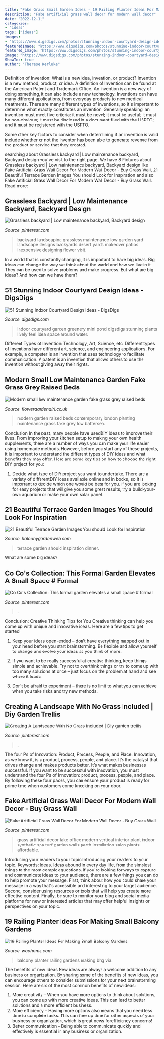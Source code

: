 ```yaml
---
title: "Fake Grass Small Garden Ideas - 19 Railing Planter Ideas For Making Small Balcony Gardens"
description: "Fake artificial grass wall decor for modern wall decor"
date: "2022-12-11"
categories:
- "ideas"
tags: ["ideas"]
images:
- "https://www.digsdigs.com/photos/stunning-indoor-courtyard-design-ideas-4.jpg"
featuredImage: "https://www.digsdigs.com/photos/stunning-indoor-courtyard-design-ideas-4.jpg"
featured_image: "https://www.digsdigs.com/photos/stunning-indoor-courtyard-design-ideas-4.jpg"
image: "https://www.digsdigs.com/photos/stunning-indoor-courtyard-design-ideas-4.jpg"
ShowToc: true
author: "Therese Kerluke"
---
```



Definition of Invention: What is a new idea, invention, or product?
Invention is a new method, product, or idea. A definition of Invention can be found at the American Patent and Trademark Office. An invention is a new way of doing something, it can also include a new technology. Inventions can have many different applications, from everyday products to new medical treatments. 
There are many different types of inventions, so it's important to determine what exactly constitutes an invention. Generally speaking, an invention must meet five criteria: it must be novel; it must be useful; it must be non-obvious; it must be disclosed in a document filed with the USPTO; and it must be registered with the USPTO. 

Some other key factors to consider when determining if an invention is valid include whether or not the inventor has been able to generate revenue from the product or service that they created.

	

		
searching about Grassless backyard | Low maintenance backyard, Backyard design you've visit to the right page. We have 8 Pictures about Grassless backyard | Low maintenance backyard, Backyard design like Fake Artificial Grass Wall Decor For Modern Wall Decor - Buy Grass Wall, 21 Beautiful Terrace Garden Images You should Look for Inspiration and also Fake Artificial Grass Wall Decor For Modern Wall Decor - Buy Grass Wall. Read more:
		
    
## Grassless Backyard | Low Maintenance Backyard, Backyard Design

<img loading=lazy src="https://i.pinimg.com/736x/04/70/03/0470037fce47d78ba4477f56e56a0b59--grassless-landscaping-backyards-grassless-backyard-ideas.jpg" onerror="this.onerror=null;this.src='https://tse4.mm.bing.net/th?id=OIP.djqQZ6sBXOWEHxYxxxE_2AHaEK&amp;pid=15.1';" alt="Grassless backyard | Low maintenance backyard, Backyard design">

_Source: pinterest.com_

>backyard landscaping grassless maintenance low garden yard landscape designs backyards desert yards makeover patios inexpensive designing flower visit. 

	

In a world that is constantly changing, it is important to have big ideas. Big ideas can change the way we think about the world and how we live in it. They can be used to solve problems and make progress. But what are big ideas? And how can we have them?

    
## 51 Stunning Indoor Courtyard Design Ideas - DigsDigs

<img loading=lazy src="https://www.digsdigs.com/photos/stunning-indoor-courtyard-design-ideas-4.jpg" onerror="this.onerror=null;this.src='https://tse4.mm.bing.net/th?id=OIP.5lDvTXgwPxlstTRsu157xAHaLg&amp;pid=15.1';" alt="51 Stunning Indoor Courtyard Design Ideas - DigsDigs">

_Source: digsdigs.com_

>indoor courtyard garden greenery mini pond digsdigs stunning plants lively feel idea space around water. 

	

Different Types of Invention: Technology, Art, Science, etc.
Different types of inventions have different art, science, and engineering applications. For example, a computer is an invention that uses technology to facilitate communication. A patent is an invention that allows others to use the invention without giving away their rights.

    
## Modern Small Low Maintenance Garden Fake Grass Grey Raised Beds

<img loading=lazy src="https://flowergardengirl.co.uk/wp-content/uploads/2016/02/modern-small-low-maintenance-garden-fake-grass-grey-raised-beds-contemporary-planting-pimlico-london.jpg" onerror="this.onerror=null;this.src='https://tse1.mm.bing.net/th?id=OIP.SU_YuHzZoFqsMrqFAoj8xAHaNK&amp;pid=15.1';" alt="Modern small low maintenance garden fake grass grey raised beds">

_Source: flowergardengirl.co.uk_

>modern garden raised beds contemporary london planting maintenance grass fake grey low battersea. 

	

Conclusion
In the past, many people have usedDIY ideas to improve their lives. From improving your kitchen setup to making your own health supplements, there are a number of ways you can make your life easier using homemade methods. However, before you start any of these projects, it is important to understand the different types of DIY ideas and what benefits they may offer. Here are some key tips on how to choose the right DIY project for you:
1. Decide what type of DIY project you want to undertake. There are a variety of differentDIY ideas available online and in books, so it is important to decide which one would be best for you. If you are looking for easy projects that will give you some great results, try a build-your-own aquarium or make your own solar panel.

    
## 21 Beautiful Terrace Garden Images You Should Look For Inspiration

<img loading=lazy src="http://balconygardenweb.com/wp-content/uploads/2015/09/beautiful-terrace-garden-14.jpg" onerror="this.onerror=null;this.src='https://tse2.mm.bing.net/th?id=OIP.u4or2HjpLHA4z_KXyeCdCwHaE8&amp;pid=15.1';" alt="21 Beautiful Terrace Garden Images You should Look for Inspiration">

_Source: balconygardenweb.com_

>terrace garden should inspiration dinner. 

	

What are some big ideas?
 

    
## Co Co&#039;s Collection: This Formal Garden Elevates A Small Space # Formal

<img loading=lazy src="https://i.pinimg.com/736x/b9/d2/07/b9d2071033ba95b06a79143b58b8e04a--backyard-garden-ideas-garden-paths.jpg" onerror="this.onerror=null;this.src='https://tse1.mm.bing.net/th?id=OIP.5HFJpyIxfqfHMEc83NGfmwAAAA&amp;pid=15.1';" alt="Co Co&#039;s Collection: This formal garden elevates a small space # formal">

_Source: pinterest.com_

>. 

	

Conclusion: Creative Thinking Tips for You
Creative thinking can help you come up with unique and innovative ideas. Here are a few tips to get started:
1. Keep your ideas open-ended – don’t have everything mapped out in your head before you start brainstorming. Be flexible and allow yourself to change and evolve your ideas as you think of more.

2. If you want to be really successful at creative thinking, keep things simple and achievable. Try not to overthink things or try to come up with too many solutions at once – just focus on the problem at hand and see where it leads.

3. Don’t be afraid to experiment – there is no limit to what you can achieve when you take risks and try new methods.

    
## Creating A Landscape With No Grass Included | Diy Garden Trellis

<img loading=lazy src="https://i.pinimg.com/736x/22/25/c1/2225c178f5d84fe0f0d8048567a0e042.jpg" onerror="this.onerror=null;this.src='https://tse4.mm.bing.net/th?id=OIP.3_FGEHEiMyIIT7Bnni9urwHaJ3&amp;pid=15.1';" alt="Creating A Landscape With No Grass Included | Diy garden trellis">

_Source: pinterest.com_

>. 

	

The four Ps of Innovation: Product, Process, People, and Place.
Innovation, as we know it, is a product, process, people, and place. It’s the catalyst that drives change and makes products better. It’s what makes businesses successful.
If you want to be successful with innovation, you must understand the four Ps of Innovation: product, process, people, and place. By following these four paces, you can ensure your product is ready for prime time when customers come knocking on your door.

    
## Fake Artificial Grass Wall Decor For Modern Wall Decor - Buy Grass Wall

<img loading=lazy src="https://i.pinimg.com/736x/1b/f9/04/1bf904f26e3889059400b7fefea0d5c8--faux-grass-design-lab.jpg" onerror="this.onerror=null;this.src='https://tse3.mm.bing.net/th?id=OIP.jpztIAPTAUrsv1l7eiZSxwHaGu&amp;pid=15.1';" alt="Fake Artificial Grass Wall Decor For Modern Wall Decor - Buy Grass Wall">

_Source: pinterest.com_

>grass artificial decor fake office modern vertical interior plant indoor synthetic spa turf garden walls perth installation salon plants affordable. 

	

Introducing your readers to your topic
Introducing your readers to your topic. Keywords: Ideas. Ideas abound in every day life, from the simplest things to the most complex questions. If you're looking for ways to capture and communicate ideas to your audience, there are a few things you can do to help promote your message. First, think about how you could share your message in a way that's accessible and interesting to your target audience. Second, consider using resources or tools that will help you create more effective content. Finally, be sure to monitor your blog and social media platforms for new or interested articles that may offer helpful insights or perspectives on your topic.

    
## 19 Railing Planter Ideas For Making Small Balcony Gardens

<img loading=lazy src="https://www.woohome.com/wp-content/uploads/2020/06/railing-planter-balcony-garden-ideas-12-1.jpg" onerror="this.onerror=null;this.src='https://tse1.mm.bing.net/th?id=OIP.5tnz5fio3LlkAWnerQLcvgHaMR&amp;pid=15.1';" alt="19 Railing Planter Ideas For Making Small Balcony Gardens">

_Source: woohome.com_

>balcony planter railing gardens making bhg via. 

	

The benefits of new ideas
New ideas are always a welcome addition to any business or organization. By sharing some of the benefits of new ideas, you can encourage others to consider submissions for your next brainstorming session. Here are six of the most common benefits of new ideas: 
1. More creativity – When you have more options to think about solutions, you can come up with more creative ideas. This can lead to better solutions and a more efficient business. 
2. More efficiency – Having more options also means that you need less time to complete tasks. This can free up time for other aspects of your business or organization, which is great news forefficiency concerns! 
3. Better communication – Being able to communicate quickly and effectively is essential in any business or organization.

